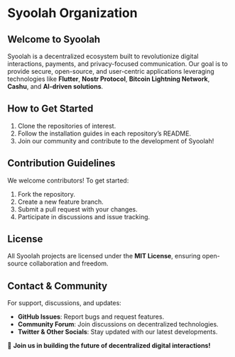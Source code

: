 # Syoolah Organization

## Welcome to Syoolah
Syoolah is a decentralized ecosystem built to revolutionize digital interactions, payments, and privacy-focused communication. Our goal is to provide secure, open-source, and user-centric applications leveraging technologies like **Flutter**, **Nostr Protocol**, **Bitcoin Lightning Network**, **Cashu**, and **AI-driven solutions**.

## How to Get Started
1. Clone the repositories of interest.
2. Follow the installation guides in each repository’s README.
3. Join our community and contribute to the development of Syoolah!

## Contribution Guidelines
We welcome contributors! To get started:
1. Fork the repository.
2. Create a new feature branch.
3. Submit a pull request with your changes.
4. Participate in discussions and issue tracking.

## License
All Syoolah projects are licensed under the **MIT License**, ensuring open-source collaboration and freedom.

## Contact & Community
For support, discussions, and updates:
- **GitHub Issues**: Report bugs and request features.
- **Community Forum**: Join discussions on decentralized technologies.
- **Twitter & Other Socials**: Stay updated with our latest developments.

🚀 **Join us in building the future of decentralized digital interactions!**

